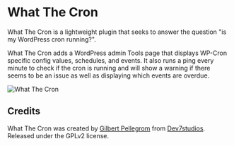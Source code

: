 # What The Cron

What The Cron is a lightweight plugin that seeks to answer the question "is my WordPress cron running?".

What The Cron adds a WordPress admin Tools page that displays WP-Cron specific config values, schedules, and events.
It also runs a ping every minute to check if the cron is running and will show a warning if there seems to be an issue
as well as displaying which events are overdue.

![What The Cron](https://user-images.githubusercontent.com/203882/70338739-5f5d9500-1845-11ea-9534-d8f61a83118a.png)

## Credits

What The Cron was created by [Gilbert Pellegrom](https://gilbitron.me) from [Dev7studios](https://dev7studios.co). Released under the GPLv2 license.
